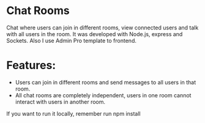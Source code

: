 # Chat Rooms

Chat where users can join in different rooms, view connected users and talk with all users in the room. It was developed with Node.js, express and Sockets. Also I use Admin Pro template to frontend.

# Features:
- Users can join in different rooms and send messages to all users in that room.
- All chat rooms are completely independent, users in one room cannot interact with users in another room.

If you want to run it locally, remember run npm install

